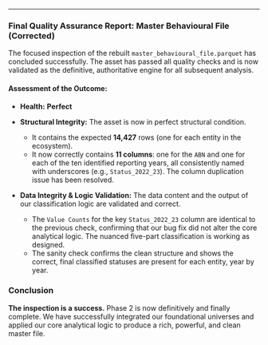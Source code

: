 ---

### **Final Quality Assurance Report: Master Behavioural File (Corrected)**

The focused inspection of the rebuilt `master_behavioural_file.parquet` has concluded successfully. The asset has passed all quality checks and is now validated as the definitive, authoritative engine for all subsequent analysis.

#### **Assessment of the Outcome:**

*   **Health:** **Perfect**
*   **Structural Integrity:** The asset is now in perfect structural condition.
    *   It contains the expected **14,427** rows (one for each entity in the ecosystem).
    *   It now correctly contains **11 columns**: one for the `ABN` and one for each of the ten identified reporting years, all consistently named with underscores (e.g., `Status_2022_23`). The column duplication issue has been resolved.

*   **Data Integrity & Logic Validation:** The data content and the output of our classification logic are validated and correct.
    *   The `Value Counts` for the key `Status_2022_23` column are identical to the previous check, confirming that our bug fix did not alter the core analytical logic. The nuanced five-part classification is working as designed.
    *   The sanity check confirms the clean structure and shows the correct, final classified statuses are present for each entity, year by year.

### **Conclusion**

**The inspection is a success.** Phase 2 is now definitively and finally complete. We have successfully integrated our foundational universes and applied our core analytical logic to produce a rich, powerful, and clean master file.
